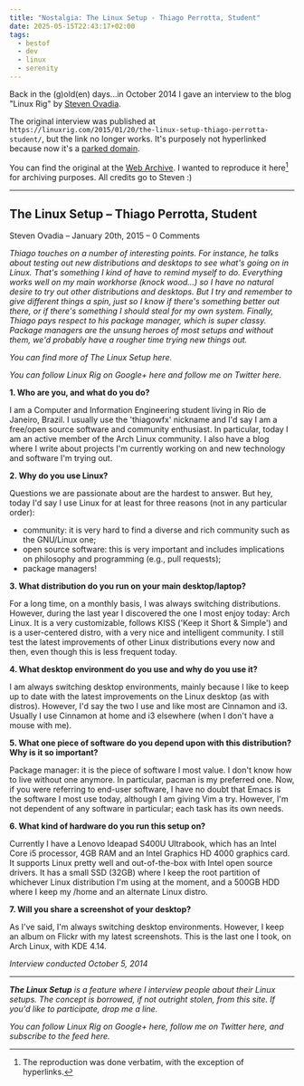 ```yaml
---
title: "Nostalgia: The Linux Setup - Thiago Perrotta, Student"
date: 2025-05-15T22:43:17+02:00
tags:
  - bestof
  - dev
  - linux
  - serenity
---
```


Back in the (g)old(en) days...in October 2014 I gave an interview to the blog
"Linux Rig" by [Steven Ovadia](https://steven.ovadia.org/).

The original interview was published at
`https://linuxrig.com/2015/01/20/the-linux-setup-thiago-perrotta-student/`, but
the link no longer works. It's purposely not hyperlinked because now it's a
[parked domain](https://en.wikipedia.org/wiki/Domain_parking).

You can find the original at the [Web
Archive](https://web.archive.org/web/20180527155224/https://linuxrig.com/2015/01/20/the-linux-setup-thiago-perrotta-student/).
I wanted to reproduce it here[^1] for archiving purposes. All credits go to Steven
:)

[^1]: The reproduction was done verbatim, with the exception of hyperlinks.

- - -

## The Linux Setup – Thiago Perrotta, Student

Steven Ovadia – January 20th, 2015 – 0 Comments

_Thiago touches on a number of interesting points. For instance, he talks about
testing out new distributions and desktops to see what's going on in Linux.
That's something I kind of have to remind myself to do. Everything works well on
my main workhorse (knock wood…) so I have no natural desire to try out other
distributions and desktops. But I try and remember to give different things a
spin, just so I know if there's something better out there, or if there's
something I should steal for my own system. Finally, Thiago pays respect to his
package manager, which is super classy. Package managers are the unsung heroes
of most setups and without them, we'd probably have a rougher time trying new
things out._

_You can find more of The Linux Setup here._

_You can follow Linux Rig on Google+ here and follow me on Twitter here._

**1. Who are you, and what do you do?**

I am a Computer and Information Engineering student living in Rio de Janeiro,
Brazil. I usually use the 'thiagowfx' nickname and I'd say I am a
free/open source software and community enthusiast. In particular, today I am an
active member of the Arch Linux community. I also have a blog where I write
about projects I'm currently working on and new technology and software I'm
trying out.

**2. Why do you use Linux?**

Questions we are passionate about are the hardest to answer. But hey, today I'd say I use Linux for at least for three reasons (not in any particular order):

- community: it is very hard to find a diverse and rich community such as the
  GNU/Linux one;
- open source software: this is very important and includes implications on
  philosophy and programming (e.g., pull requests);
- package managers!

**3. What distribution do you run on your main desktop/laptop?**

For a long time, on a monthly basis, I was always switching distributions.
However, during the last year I discovered the one I most enjoy today: Arch
Linux. It is a very customizable, follows KISS ('Keep it Short & Simple') and is
a user-centered distro, with a very nice and intelligent community. I still test
the latest improvements of other Linux distributions every now and then, even
though this is less frequent today.

**4. What desktop environment do you use and why do you use it?**

I am always switching desktop environments, mainly because I like to keep up to
date with the latest improvements on the Linux desktop (as with distros).
However, I'd say the two I use and like most are Cinnamon and i3. Usually I use
Cinnamon at home and i3 elsewhere (when I don't have a mouse with me).

**5. What one piece of software do you depend upon with this distribution? Why is it so important?**

Package manager: it is the piece of software I most value. I don't know how to
live without one anymore. In particular, pacman is my preferred one. Now, if you
were referring to end-user software, I have no doubt that Emacs is the software
I most use today, although I am giving Vim a try. However, I'm not dependent of
any software in particular; each task has its own needs.

**6. What kind of hardware do you run this setup on?**

Currently I have a Lenovo Ideapad S400U Ultrabook, which has an Intel Core i5
processor, 4GB RAM and an Intel Graphics HD 4000 graphics card. It
supports Linux pretty well and out-of-the-box with Intel open source drivers. It
has a small SSD (32GB) where I keep the root partition of whichever Linux
distribution I'm using at the moment, and a 500GB HDD where I keep my /home and
an alternate Linux distro.

**7. Will you share a screenshot of your desktop?**

As I've said, I'm always switching desktop environments. However, I keep an
album on Flickr with my latest screenshots.  This is the last one I
took, on Arch Linux, with KDE 4.14.

_Interview conducted October 5, 2014_

- - -

_**The Linux Setup** is a feature where I interview people about their Linux
setups. The concept is borrowed, if not outright stolen, from this site. If
you'd like to participate, drop me a line._

_You can follow Linux Rig on Google+ here, follow me on Twitter here, and subscribe to the feed here._
